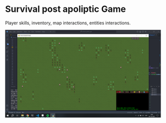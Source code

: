 # Survival post apoliptic Game
Player skills, inventory, map interactions, entities interactions.

![alt text](https://github.com/makaempffer/survival_game_apocaliptic/blob/master/version_pictures/Captura%20de%20pantalla%20(8).png?raw=true)
